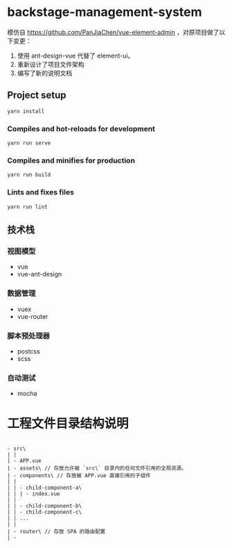 # backstage-management-system
模仿自 https://github.com/PanJiaChen/vue-element-admin ，对原项目做了以下变更：  
1. 使用 ant-design-vue 代替了 element-ui。
2. 重新设计了项目文件架构
3. 编写了新的说明文档
    
## Project setup
```
yarn install
```

### Compiles and hot-reloads for development
```
yarn run serve
```

### Compiles and minifies for production
```
yarn run build
```

### Lints and fixes files
```
yarn run lint
```

## 技术栈
### 视图模型
* vue
* vue-ant-design
### 数据管理
* vuex
* vue-router
### 脚本预处理器
* postcss
* scss
### 自动测试
* mocha

# 工程文件目录结构说明
```

- src\
| |
| - APP.vue
| - assets\ // 存放允许被 `src\` 目录内的任何文件引用的全局资源。
| - components\ // 存放被 APP.vue 直接引用的子组件
| | 
| | - child-component-a\
| | | - index.vue
| | 
| | - child-component-b\
| | - child-component-c\
| | ...
| |
| - router\ // 存放 SPA 的路由配置
| - 

```
